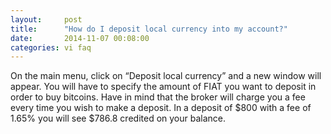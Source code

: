 ```yaml
---
layout:     post
title:      "How do I deposit local currency into my account?"
date:       2014-11-07 00:08:00
categories: vi faq
---
```


On the main menu, click on “Deposit local currency” and a new window will appear. You will have to specify the amount of FIAT you want to deposit in order to buy bitcoins. Have in mind that the broker will charge you a fee every time you wish to make a deposit. In a deposit of $800 with a fee of 1.65% you will see $786.8 credited on your balance.
